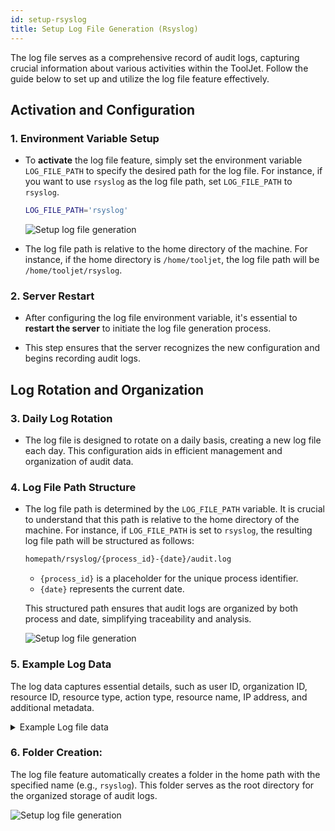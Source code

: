 ```yaml
---
id: setup-rsyslog
title: Setup Log File Generation (Rsyslog)
---
```


The log file serves as a comprehensive record of audit logs, capturing crucial information about various activities within the ToolJet. Follow the guide below to set up and utilize the log file feature effectively.

## Activation and Configuration

### 1. Environment Variable Setup

- To **activate** the log file feature, simply set the environment variable `LOG_FILE_PATH` to specify the desired path for the log file. For instance, if you want to use `rsyslog` as the log file path, set `LOG_FILE_PATH` to `rsyslog`.

  ```bash
  LOG_FILE_PATH='rsyslog'
  ```

  <div style={{textAlign: 'center'}}>
    <img style={{ border:'0', marginBottom:'15px', borderRadius:'5px', boxShadow: '0px 1px 3px rgba(0, 0, 0, 0.2)' }} className="screenshot-full" src="/img/how-to/setup-rsyslog/envfile.png" alt="Setup log file generation" />
  </div>

- The log file path is relative to the home directory of the machine. For instance, if the home directory is `/home/tooljet`, the log file path will be `/home/tooljet/rsyslog`.

### 2. Server Restart
   
- After configuring the log file environment variable, it's essential to **restart the server** to initiate the log file generation process.

- This step ensures that the server recognizes the new configuration and begins recording audit logs.

## Log Rotation and Organization

### 3. Daily Log Rotation

- The log file is designed to rotate on a daily basis, creating a new log file each day. This configuration aids in efficient management and organization of audit data.

### 4. Log File Path Structure

- The log file path is determined by the `LOG_FILE_PATH` variable. It is crucial to understand that this path is relative to the home directory of the machine. For instance, if `LOG_FILE_PATH` is set to `rsyslog`, the resulting log file path will be structured as follows:  

  ```bash
  homepath/rsyslog/{process_id}-{date}/audit.log
  ```
  
  - `{process_id}` is a placeholder for the unique process identifier.
  - `{date}` represents the current date.
  
  This structured path ensures that audit logs are organized by both process and date, simplifying traceability and analysis.

  <div style={{textAlign: 'center'}}>
    <img style={{ border:'0', marginBottom:'15px', borderRadius:'5px', boxShadow: '0px 1px 3px rgba(0, 0, 0, 0.2)' }} className="screenshot-full" src="/img/how-to/setup-rsyslog/timestamp.png" alt="Setup log file generation" />
  </div>

### 5. Example Log Data
   
The log data captures essential details, such as user ID, organization ID, resource ID, resource type, action type, resource name, IP address, and additional metadata.

<details>
<summary>Example Log file data</summary>

```bash
{
  level: 'info',
  message: 'PERFORM APP_CREATE OF awdasdawdwd APP',
  timestamp: '2023-11-02 17:12:40',
  auditLog: {
    userId: '0ad48e21-e7a2-4597-9568-c4535aedf687',
    organizationId: 'cf8e132f-a68a-4c81-a0d4-3617b79e7b17',
    resourceId: 'eac02f79-b8e2-495a-bffe-82633416c829',
    resourceType: 'APP',
    actionType: 'APP_CREATE',
    resourceName: 'awdasdawdwd',
    ipAddress: '::1',
    metadata: {
      userAgent: 'Mozilla/5.0 (Macintosh; Intel Mac OS X 10_15_7) AppleWebKit/537.36 (KHTML, like Gecko) Chrome/118.0.0.0 Safari/537.36',
      tooljetVersion: '2.22.2-ee2.8.3'
    }
  },
  label: 'APP'
}
```

</details>

### 6. Folder Creation:

The log file feature automatically creates a folder in the home path with the specified name (e.g., `rsyslog`). This folder serves as the root directory for the organized storage of audit logs.

<div style={{textAlign: 'center'}}>
  <img style={{ border:'0', marginBottom:'15px', borderRadius:'5px', boxShadow: '0px 1px 3px rgba(0, 0, 0, 0.2)' }} className="screenshot-full" src="/img/how-to/setup-rsyslog/folder.png" alt="Setup log file generation" />
</div>